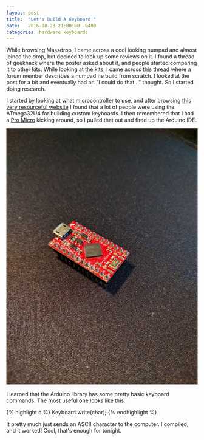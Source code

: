 ```yaml
---
layout: post
title:  "Let's Build A Keyboard!"
date:   2016-08-23 21:00:00 -0400
categories: hardware keyboards
---
```


While browsing Massdrop, I came across a cool looking numpad and almost joined the drop, but decided to look up some reviews on it. I found a thread of geekhack where the poster asked about it, and people started comparing it to other kits. While looking at the kits, I came across [this thread](https://geekhack.org/index.php?topic=35894.0) where a forum member describes a numpad he build from scratch. I looked at the post for a bit and eventually had an "I could do that..." thought. So I started doing research.

I started by looking at what microcontroller to use, and after browsing [this very resourceful website](https://www.google.ca/?ion=1&espv=2#q=how%20to%20build%20a%20keyboard) I found that a lot of people were using the ATmega32U4 for building custom keyboards. I then remembered that I had a [Pro Micro](https://www.sparkfun.com/products/12640) kicking around, so I pulled that out and fired up the Arduino IDE. 

![alt text](/assets/numpad_keyboard/lets_build_a_keyboard/pro_micro.jpg "A 5V/16MHz Pro Micro")

I learned that the Arduino library has some pretty basic keyboard commands. The most useful one looks like this:

{% highlight c %}
Keyboard.write(char);
{% endhighlight %}

It pretty much just sends an ASCII character to the computer. I compiled, and it worked! Cool, that's enough for tonight.
